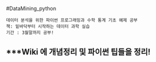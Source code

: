 #DataMining_python

    데이터 분석을 위한 파이썬 프로그래밍과 수학 통계 기초 예제 공부
    책: 밑바닥부터 시작하는 데이터 과학 실습
    기간 : 3월말까지 공부!
## ***Wiki 에 개념정리 및 파이썬 팁들을 정리!